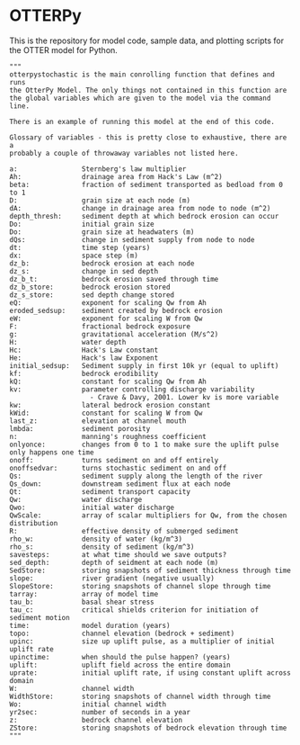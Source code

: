 # OTTERPy
This is the repository for model code, sample data, and plotting scripts for the OTTER model for Python. 

    """ 
    otterpystochastic is the main conrolling function that defines and runs 
    the OtterPy Model. The only things not contained in this function are 
    the global variables which are given to the model via the command line.
    
    There is an example of running this model at the end of this code. 
    
    Glossary of variables - this is pretty close to exhaustive, there are a
    probably a couple of throwaway variables not listed here.
    
    a:                Sternberg's law multiplier
    Ah:               drainage area from Hack's Law (m^2)
    beta:             fraction of sediment transported as bedload from 0 to 1
    D:                grain size at each node (m)
    dA:               change in drainage area from node to node (m^2)
    depth_thresh:     sediment depth at which bedrock erosion can occur
    Do:               initial grain size
    Do:               grain size at headwaters (m)
    dQs:              change in sediment supply from node to node
    dt:               time step (years)
    dx:               space step (m)
    dz_b:             bedrock erosion at each node
    dz_s:             change in sed depth
    dz_b_t:           bedrock erosion saved through time
    dz_b_store:       bedrock erosion stored
    dz_s_store:       sed depth change stored
    eQ:               exponent for scaling Qw from Ah
    eroded_sedsup:    sediment created by bedrock erosion
    eW:               exponent for scaling W from Qw
    F:                fractional bedrock exposure
    g:                gravitational acceleration (M/s^2)
    H:                water depth
    Hc:               Hack's Law constant
    He:               Hack's law Exponent
    initial_sedsup:   Sediment supply in first 10k yr (equal to uplift)
    kf:               bedrock erodibility
    kQ:               constant for scaling Qw from Ah
    kv:               parameter controlling discharge variability
                        - Crave & Davy, 2001. Lower kv is more variable
    kw:               lateral bedrock erosion constant
    kWid:             constant for scaling W from Qw
    last_z:           elevation at channel mouth
    lmbda:            sediment porosity
    n:                manning's roughness coefficient
    onlyonce:         changes from 0 to 1 to make sure the uplift pulse only happens one time
    onoff:            turns sediment on and off entirely
    onoffsedvar:      turns stochastic sediment on and off
    Qs:               sediment supply along the length of the river
    Qs_down:          downstream sediment flux at each node
    Qt:               sediment transport capacity
    Qw:               water discharge
    Qwo:              initial water discharge
    QwScale:          array of scalar multipliers for Qw, from the chosen distribution
    R:                effective density of submerged sediment
    rho_w:            density of water (kg/m^3)
    rho_s:            density of sediment (kg/m^3)
    savesteps:        at what time should we save outputs?
    sed_depth:        depth of seidment at each node (m)
    SedStore:         storing snapshots of sediment thickness through time
    slope:            river gradient (negative usually)
    SlopeStore:       storing snapshots of channel slope through time
    tarray:           array of model time
    tau_b:            basal shear stress
    tau_c:            critical shields criterion for initiation of sediment motion
    time:             model duration (years)
    topo:             channel elevation (bedrock + sediment)
    upinc:            size up uplift pulse, as a multiplier of initial uplift rate
    upinctime:        when should the pulse happen? (years)
    uplift:           uplift field across the entire domain
    uprate:           initial uplift rate, if using constant uplift across domain
    W:                channel width
    WidthStore:       storing snapshots of channel width through time
    Wo:               initial channel width
    yr2sec:           number of seconds in a year
    z:                bedrock channel elevation
    ZStore:           storing snapshots of bedrock elevation through time
    """
